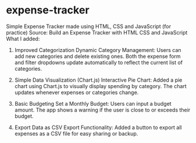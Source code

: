 # expense-tracker
Simple Expense Tracker made using HTML, CSS and JavaScript (for practice)
Source: Build an Expense Tracker with HTML CSS and JavaScript
What I added:
  1. Improved Categorization
  Dynamic Category Management:
    Users can add new categories and delete existing ones.
    Both the expense form and filter dropdowns update automatically to reflect the current list of categories.

  2. Simple Data Visualization (Chart.js)
  Interactive Pie Chart:
    Added a pie chart using Chart.js to visually display spending by category.
    The chart updates whenever expenses or categories change.

  3. Basic Budgeting
  Set a Monthly Budget:
    Users can input a budget amount.
    The app shows a warning if the user is close to or exceeds their budget.

  4. Export Data as CSV
  Export Functionality:
    Added a button to export all expenses as a CSV file for easy sharing or backup.
